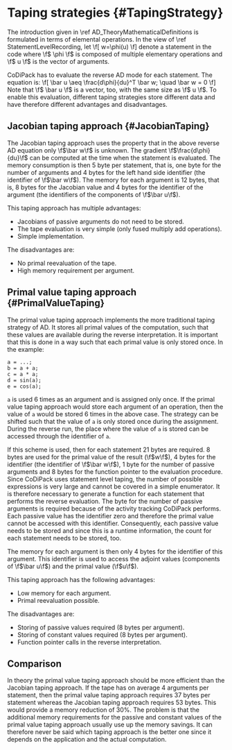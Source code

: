 Taping strategies {#TapingStrategy}
=======

The introduction given in \ref AD_TheoryMathematicalDefinitions is formulated in terms of elemental operations. In the view of \ref StatementLevelRecording, let
\f[
  w=\phi(u)
\f]
denote a statement in the code where \f$ \phi \f$ is composed of multiple elementary operations and \f$ u \f$ is the vector of arguments.

CoDiPack has to evaluate the reverse AD mode for each statement. The equation is:
\f[ \bar u \aeq \frac{d\phi}{du}^T \bar w; \quad \bar w = 0 \f]
Note that \f$ \bar u \f$ is a vector, too, with the same size as \f$ u \f$.
To enable this evaluation, different taping strategies store different data and have therefore different advantages and disadvantages.

Jacobian taping approach {#JacobianTaping}
------

The Jacobian taping approach uses the property that in the above reverse AD equation only \f$\bar w\f$ is unknown. The gradient
\f$\frac{d\phi}{du}\f$ can be computed at the time when the statement is evaluated. The memory consumption is then
5 byte per statement, that is, one byte for the number of arguments and 4 bytes for the left hand side identifier (the identifier of
\f$\bar w\f$). The memory for each argument is 12 bytes, that is, 8 bytes for the Jacobian value and 4 bytes for the
identifier of the argument (the identifiers of the components of \f$\bar u\f$).

This taping approach has multiple advantages:
 - Jacobians of passive arguments do not need to be stored.
 - The tape evaluation is very simple (only fused multiply add operations).
 - Simple implementation.

The disadvantages are:
 - No primal reevaluation of the tape.
 - High memory requirement per argument.

Primal value taping approach {#PrimalValueTaping}
------

The primal value taping approach implements the more traditional taping strategy of AD. It stores all primal values of
the computation, such that these values are available during the reverse interpretation. It is important that this is
done in a way such that each primal value is only stored once. In the example:
```
a = ...;
b = a + a;
c = a * a;
d = sin(a);
e = cos(a);
```
`a` is used 6 times as an argument and is assigned only once. If the primal value taping approach would store each
argument of an operation, then the value of `a` would be stored 6 times in the above case. The strategy can be shifted
such that the value of `a` is only stored once during the assignment. During the reverse run, the place where the value
of `a` is stored  can be accessed through the identifier of `a`.

If this scheme is used, then for each statement 21 bytes are required. 8 bytes are used for the primal value of the
result (\f$w\f$), 4 bytes for the identifier (the identifier of \f$\bar w\f$), 1 byte for the number of passive arguments
and 8 bytes for the function pointer to the evaluation procedure. Since CoDiPack uses statement level taping, the number
of possible expressions is very large and cannot be covered in a simple enumerator. It is therefore necessary to
generate a function for each statement that performs the reverse evaluation. The byte for the number of passive
arguments is required because of the activity tracking CoDiPack performs. Each passive value has the identifier zero
and therefore the primal value cannot be accessed with this identifier. Consequently, each passive value
needs to be stored and since this is a runtime information, the count for each statement needs to be stored, too.

The memory for each argument is then only 4 bytes for the identifier of this argument. This identifier is used to
access the adjoint values (components of \f$\bar u\f$) and the primal value (\f$u\f$).

This taping approach has the following advantages:
 - Low memory for each argument.
 - Primal reevaluation possible.

The disadvantages are:
 - Storing of passive values required (8 bytes per argument).
 - Storing of constant values required (8 bytes per argument).
 - Function pointer calls in the reverse interpretation.

Comparison
------

In theory the primal value taping approach should be more efficient than the Jacobian taping approach. If the tape
has on average 4 arguments per statement, then the primal value taping approach requires 37 bytes per statement whereas the
Jacobian taping approach requires 53 bytes. This would provide a memory reduction of 30%. The problem is that the additional
memory requirements for the passive and constant values of the primal value taping approach usually use up the memory
savings. It can therefore never be said which taping approach is the better one since it depends on the application and
the actual computation.
